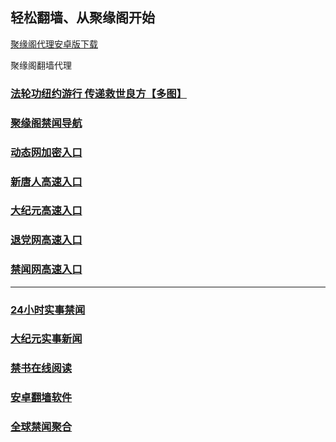 
## 轻松翻墙、从聚缘阁开始


[聚缘阁代理安卓版下载](https://gitlab.com/juyuange/2/-/raw/master/jyg.apk)

聚缘阁翻墙代理 

### [法轮功纽约游行 传递救世良方【多图】](https://der.bfety.cf/6)

### [聚缘阁禁闻导航](http://vc.crgeek.net/ccc/ghhtt/45566)

### [动态网加密入口](http://vc.crgeek.net/ccc/ghhtt/45566)


### [新唐人高速入口](https://der.bfety.cf/6)

### [大纪元高速入口](https://der.bfety.cf/6)

### [退党网高速入口](https://der.bfety.cf/6)

### [禁闻网高速入口]( https://github.com/fqnews/bnews)



***




### [24小时实事禁闻](https://github.com/bvzsw2079/djy/blob/master/gb/n24hr.md?dfh#1)

### [大纪元实事新闻](https://github.com/bvzsw2079/djy/blob/master/gb/nsc413.md?dfh#1)


### [禁书在线阅读](https://github.com/txyzum203/djy/blob/master/gb/9p.md?flntdtv#1)


### [安卓翻墙软件](https://git.io/afq)

### [全球禁闻聚合](https://github.com/gfw-breaker/banned-news1/blob/master/README.md)







